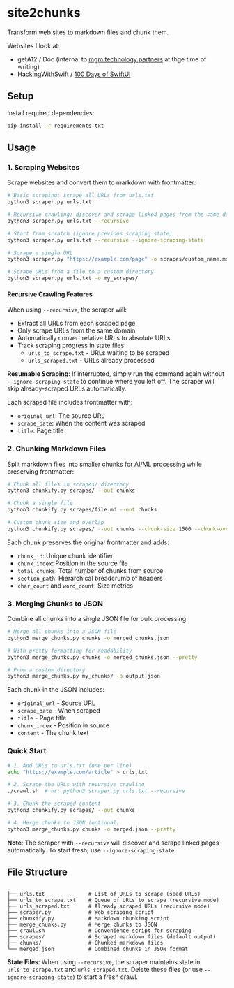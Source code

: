 # site2chunks

Transform web sites to markdown files and chunk them.

Websites I look at:

* getA12 / Doc (internal to [mgm technology partners](https://www.mgm-tp.com/a12.html) at thge time of writing)
* HackingWithSwift / [100 Days of SwiftUI](https://www.hackingwithswift.com/100/swiftui/)

## Setup

Install required dependencies:
```bash
pip install -r requirements.txt
```

## Usage

### 1. Scraping Websites

Scrape websites and convert them to markdown with frontmatter:

```bash
# Basic scraping: scrape all URLs from urls.txt
python3 scraper.py urls.txt

# Recursive crawling: discover and scrape linked pages from the same domain
python3 scraper.py urls.txt --recursive

# Start from scratch (ignore previous scraping state)
python3 scraper.py urls.txt --recursive --ignore-scraping-state

# Scrape a single URL
python3 scraper.py "https://example.com/page" -o scrapes/custom_name.md

# Scrape URLs from a file to a custom directory
python3 scraper.py urls.txt -o my_scrapes/
```

#### Recursive Crawling Features

When using `--recursive`, the scraper will:
- Extract all URLs from each scraped page
- Only scrape URLs from the same domain
- Automatically convert relative URLs to absolute URLs
- Track scraping progress in state files:
  - `urls_to_scrape.txt` - URLs waiting to be scraped
  - `urls_scraped.txt` - URLs already processed

**Resumable Scraping**: If interrupted, simply run the command again without `--ignore-scraping-state` to continue where you left off. The scraper will skip already-scraped URLs automatically.

Each scraped file includes frontmatter with:
- `original_url`: The source URL
- `scrape_date`: When the content was scraped
- `title`: Page title

### 2. Chunking Markdown Files

Split markdown files into smaller chunks for AI/ML processing while preserving frontmatter:

```bash
# Chunk all files in scrapes/ directory
python3 chunkify.py scrapes/ --out chunks

# Chunk a single file
python3 chunkify.py scrapes/file.md --out chunks

# Custom chunk size and overlap
python3 chunkify.py scrapes/ --out chunks --chunk-size 1500 --chunk-overlap 200
```

Each chunk preserves the original frontmatter and adds:
- `chunk_id`: Unique chunk identifier
- `chunk_index`: Position in the source file
- `total_chunks`: Total number of chunks from source
- `section_path`: Hierarchical breadcrumb of headers
- `char_count` and `word_count`: Size metrics

### 3. Merging Chunks to JSON

Combine all chunks into a single JSON file for bulk processing:

```bash
# Merge all chunks into a JSON file
python3 merge_chunks.py chunks -o merged_chunks.json

# With pretty formatting for readability
python3 merge_chunks.py chunks -o merged_chunks.json --pretty

# From a custom directory
python3 merge_chunks.py my_chunks/ -o output.json
```

Each chunk in the JSON includes:
* `original_url` - Source URL
* `scrape_date` - When scraped
* `title` - Page title
* `chunk_index` - Position in source
* `content` - The chunk text

### Quick Start

```bash
# 1. Add URLs to urls.txt (one per line)
echo "https://example.com/article" > urls.txt

# 2. Scrape the URLs with recursive crawling
./crawl.sh  # or: python3 scraper.py urls.txt --recursive

# 3. Chunk the scraped content
python3 chunkify.py scrapes/ --out chunks

# 4. Merge chunks to JSON (optional)
python3 merge_chunks.py chunks -o merged.json --pretty
```

**Note**: The scraper with `--recursive` will discover and scrape linked pages automatically. To start fresh, use `--ignore-scraping-state`.

## File Structure

```
.
├── urls.txt              # List of URLs to scrape (seed URLs)
├── urls_to_scrape.txt    # Queue of URLs to scrape (recursive mode)
├── urls_scraped.txt      # Already scraped URLs (recursive mode)
├── scraper.py            # Web scraping script
├── chunkify.py           # Markdown chunking script
├── merge_chunks.py       # Merge chunks to JSON
├── crawl.sh              # Convenience script for scraping
├── scrapes/              # Scraped markdown files (default output)
├── chunks/               # Chunked markdown files
└── merged.json           # Combined chunks in JSON format
```

**State Files**: When using `--recursive`, the scraper maintains state in `urls_to_scrape.txt` and `urls_scraped.txt`. Delete these files (or use `--ignore-scraping-state`) to start a fresh crawl.


